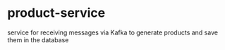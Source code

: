 # product-service
service for receiving messages via Kafka to generate products and save them in the database
